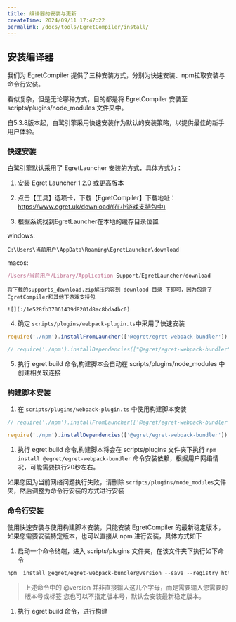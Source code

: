 ```yaml
---
title: 编译器的安装与更新
createTime: 2024/09/11 17:47:22
permalink: /docs/tools/EgretCompiler/install/
---
```

## 安装编译器[​](#安装编译器 "安装编译器的直接链接")

我们为 EgretCompiler 提供了三种安装方式，分别为快速安装、npm拉取安装与命令行安装。

看似复杂，但是无论哪种方式，目的都是将 EgretCompiler 安装至 scripts/plugins/node_modules 文件夹中。

自5.3.8版本起，白鹭引擎采用快速安装作为默认的安装策略，以提供最佳的新手用户体验。

### 快速安装[​](#快速安装 "快速安装的直接链接")

白鹭引擎默认采用了 EgretLauncher 安装的方式，具体方式为：

1.  安装 Egret Launcher 1.2.0 或更高版本

2.  点击【工具】选项卡，下载【EgretCompiler】下载地址：https://www.egret.uk/download/(在小游戏支持包中)

3.  根据系统找到EgretLauncher在本地的缓存目录位置

 windows:

```shell
C:\Users\当前用户\AppData\Roaming\EgretLauncher\download
```

macos:

```js
/Users/当前用户/Library/Application Support/EgretLauncher/download
```

    将下载的supports_download.zip解压内容到 download 目录 下即可，因为包含了EgretCompiler和其他下游戏支持包

    ![](:/1e528fb37061439d8201d8ac8bda4bc0)

4.  确定 `scripts/plugins/webpack-plugin.ts`中采用了快速安装

```js
require('./npm').installFromLauncher(['@egret/egret-webpack-bundler'])

// require('./npm').installDependencies(["@egret/egret-webpack-bundler"]);
```

5.  执行 egret build 命令,构建脚本会自动在 scripts/plugins/node_modules 中创建相关软连接

### 构建脚本安装[​](#构建脚本安装 "构建脚本安装的直接链接")

1.  在 `scripts/plugins/webpack-plugin.ts` 中使用构建脚本安装

```js
// require('./npm').installFromLauncher(['@egret/egret-webpack-bundler']);

require('./npm').installDependencies(['@egret/egret-webpack-bundler'])
```

1.  执行 egret build 命令,构建脚本将会在 scripts/plugins 文件夹下执行 `npm install @egret/egret-webpack-bundler` 命令安装依赖，根据用户网络情况，可能需要执行20秒左右。

如果您因为当前网络问题执行失败，请删除 `scripts/plugins/node_modules`文件夹，然后调整为命令行安装的方式进行安装

### 命令行安装[​](#命令行安装 "命令行安装的直接链接")

使用快速安装与使用构建脚本安装，只能安装 EgretCompiler 的最新稳定版本，如果您需要安装特定版本，也可以直接从 npm 进行安装，具体方式如下

1.  启动一个命令终端，进入 scripts/plugins 文件夹，在该文件夹下执行如下命令

```js
npm  install @egret/egret-webpack-bundler@version --save --registry https://registry.npm.taobao.org
```

> 上述命令中的 @version 并非直接输入这几个字母，而是需要输入您需要的版本号或标签 您也可以不指定版本号，默认会安装最新稳定版本。

1.  执行 egret build 命令，进行构建
